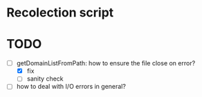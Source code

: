 # Recolection script


# TODO
- [ ] getDomainListFromPath: how to ensure the file close on error?
    - [x] fix
    - [ ] sanity check
- [ ] how to deal with I/O errors in general?
